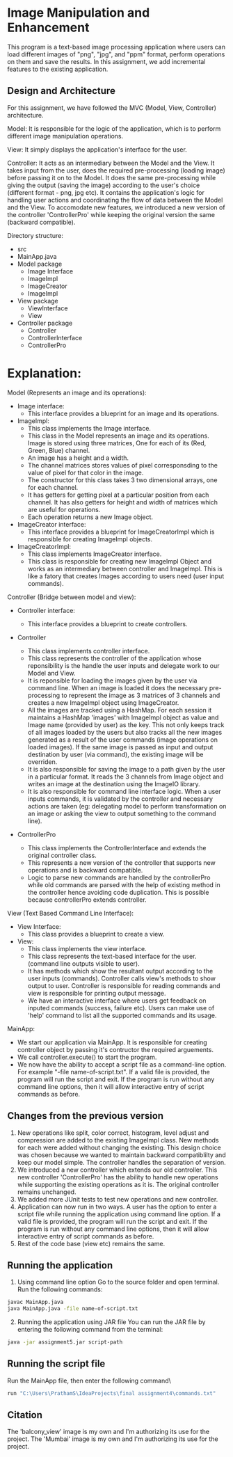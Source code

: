 
# Image Manipulation and Enhancement

This program is a text-based image processing application where users can load different images of "png", "jpg", and "ppm" format, perform operations on them and save the results. In this assignment, we add incremental features to the existing application.


## Design and Architecture
For this assignment, we have followed the MVC (Model, View, Controller) architecture.

Model: It is responsible for the logic of the application, which is to perform different image manipulation operations.

View: It simply displays the application's interface for the user.

Controller: It acts as an intermediary between the Model and the View. It takes input from the user, does the required pre-processing (loading image) before passing it on to the Model. It does the same pre-processing while giving the output (saving the image) according to the user's choice (different format - png, jpg etc). It contains the application's logic for handling user actions and coordinating the flow of data between the Model and the View.
To accomodate new features, we introduced a new version of the controller 'ControllerPro' while keeping the original version the same (backward compatible).

Directory structure:
* src
* MainApp.java
* Model package 
    - Image Interface
    - ImageImpl
    - ImageCreator
    - ImageImpl
* View package
    - ViewInterface
    - View 
* Controller package
    - Controller
    - ControllerInterface
    - ControllerPro

# Explanation:

Model (Represents an image and its operations):

- Image interface:
	* This interface provides a blueprint for an image and its operations. 
- ImageImpl:
	* This class implements the Image interface. 
	* This class in the Model represents an image and its operations. Image is stored using three matrices, One for each of its (Red, Green, Blue) channel.
	* An image has a height and a width.
	* The channel matrices stores values of pixel corresponsding to the value of pixel for that color in the image. 
	* The constructor for this class takes 3 two dimensional arrays, one for each channel.
	* It has getters for getting pixel at a particular position from each channel. It has also getters for height and width of matrices which are useful for operations.
	* Each operation returns a new Image object. 
- ImageCreator interface:
	* This interface provides a blueprint for ImageCreatorImpl which is responsible for creating ImageImpl objects.
- ImageCreatorImpl:
	* This class implements ImageCreator interface.
	* This class is responsible for creating new ImageImpl Object and works as an intermediary between controller and ImageImpl. This is like a fatory that creates Images according to 	  users need (user input commands).

Controller (Bridge between model and view): 

- Controller interface:
	* This interface provides a blueprint to create controllers.
- Controller
	* This class implements controller interface.
 	* This class represents the controller of the application whose reponsibility is the handle the user inputs and delegate work to our Model and View.
	* It is reponsible for loading the images given by the user via command line. When an image is loaded it does the necessary pre-processing to represent the image as 3 matrices of 3 	  channels and creates a new ImageImpl object using ImageCreator.
	* All the images are tracked using a HashMap. For each session it maintains a HashMap 'images' with ImageImpl object as value and Image name (provided by user) as the key. 
	  This not only keeps track of all images loaded by the users but also tracks all the new images generated as a result of the user commands (image operations on loaded images).
	  If the same image is passed as input and output destination by user (via command), the existing image will be overriden.
	* It is also responsible for saving the image to a path given by the user in a particular format. It reads the 3 channels from Image object and writes an image at the destination 	  using the ImageIO library.
	* It is also responsible for command line interface logic. When a user inputs commands, it is validated by the controller and necessary actions are taken (eg: delegating model to perform transformation on an image or asking the view to output something to the command line).

- ControllerPro
    * This class implements the ControllerInterface and extends the original controller class.
    * This represents a new version of the controller that supports new operations and is backward compatible.
    * Logic to parse new commands are handled by the controllerPro while old commands are parsed with the help of existing method in the controller hence avoiding code duplication. This is possible because controllerPro extends controller.


View (Text Based Command Line Interface): 

- View Interface:
	* This class provides a blueprint to create a view.
- View:
	* This class implements the view interface.
	* This class represents the text-based interface for the user. (command line outputs visible to user).
	* It has methods which show the resultant output according to the user inputs (commands). Controller calls view's methods to show output to user. Controller is responsible for 	  reading commands and view is responsible for printing output message.
	* We have an interactive interface where users get feedback on inputed commands (success, failure etc). Users can make use of 'help' command to list all the supported commands and 	  its usage.

MainApp:
* We start our application via MainApp. It is responsible for creating controller object by passing it's contructor the required arguements. 
* We call controller.execute() to start the program.
* We now have the ability to accept a script file as a command-line option. For example "-file name-of-script.txt". If a valid file is provided, the program will run the script and exit. If the program is run without any command line options, then it will allow interactive entry of script commands as before.

## Changes from the previous version
1. New operations like split, color correct, histogram, level adjust and compression are added to the existing ImageImpl class. New methods for each were added without changing the existing. This design choice was chosen because we wanted to maintain backward compatiblilty and keep our model simple. The controller handles the separation of version.
2. We introduced a new controller which extends our old controller. This new controller 'ControllerPro' has the ability to handle new operations while supporting the existing operations as it is. The original controller remains unchanged.
3. We added more JUnit tests to test new operations and new controller.
4. Application can now run in two ways. A user has the option to enter a script file while running the application using command line option. If a valid file is provided, the program will run the script and exit. If the program is run without any command line options, then it will allow interactive entry of script commands as before.
5. Rest of the code base (view etc) remains the same.

## Running the application
1. Using command line option
Go to the source folder and open terminal. Run the following commands:
```bash
javac MainApp.java
java MainApp.java -file name-of-script.txt
```
2. Running the application using JAR file
You can run the JAR file by entering the following command from the terminal:
```bash
java -jar assignment5.jar script-path
```
   

## Running the script file
Run the MainApp file, then enter the following command\
```bash
run "C:\Users\PrathamS\IdeaProjects\final assignment4\commands.txt"
```
## Citation 
The 'balcony_view' image is my own and I'm authorizing its use for the project.
The 'Mumbai' image is my own and I'm authorizing its use for the project.